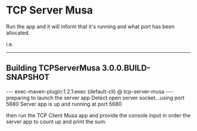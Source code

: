 TCP Server Musa
==========

Run the app and it will inform that it's running and what port has been allocated.

i.e.

------------------------------------------------------------------------
Building TCPServerMusa 3.0.0.BUILD-SNAPSHOT
------------------------------------------------------------------------

--- exec-maven-plugin:1.2.1:exec (default-cli) @ tcp-server-musa ---
preparing to launch the server app
Detect open server socket...using port 5680
Server app is up and running at port 5680



then run the TCP Client Musa app and provide the console input in order the server app to count up and print the sum.


